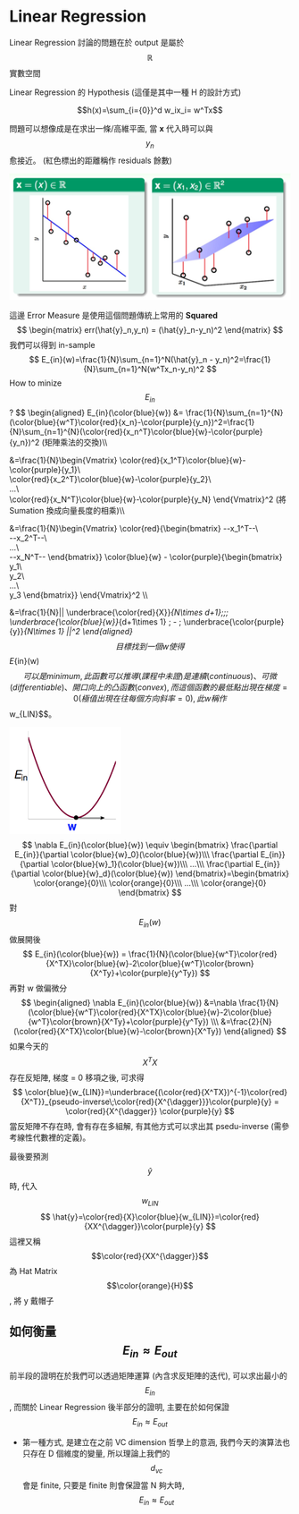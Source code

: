 # Linear Regression

Linear Regression 討論的問題在於 output 是屬於 $$\mathbb{R}$$ 實數空間

Linear Regression 的 Hypothesis (這僅是其中一種 H 的設計方式)

$$h(x)=\sum_{i={0}}^d w_ix_i= w^Tx$$

問題可以想像成是在求出一條/高維平面, 當 **x** 代入時可以與 $$y_n$$ 愈接近。 (紅色標出的距離稱作 residuals 餘數)

![](illustrationLR.jpg)

這邊 Error Measure 是使用這個問題傳統上常用的 **Squared**
$$
\begin{matrix}
err(\hat{y}_n,y_n) = (\hat{y}_n-y_n)^2
\end{matrix}
$$
我們可以得到 in-sample
$$
E_{in}(w)=\frac{1}{N}\sum_{n=1}^N(\hat{y}_n - y_n)^2=\frac{1}{N}\sum_{n=1}^N(w^Tx_n-y_n)^2
$$
How to minize $$E_{in}$$?
$$
\begin{aligned}
E_{in}(\color{blue}{w}) &= \frac{1}{N}\sum_{n=1}^{N}(\color{blue}{w^T}\color{red}{x_n}-\color{purple}{y_n})^2=\frac{1}{N}\sum_{n=1}^{N}(\color{red}{x_n^T}\color{blue}{w}-\color{purple}{y_n})^2 (矩陣乘法的交換)\\\

&=\frac{1}{N}\begin{Vmatrix}
\color{red}{x_1^T}\color{blue}{w}-\color{purple}{y_1}\\\
\color{red}{x_2^T}\color{blue}{w}-\color{purple}{y_2}\\\
...\\\
\color{red}{x_N^T}\color{blue}{w}-\color{purple}{y_N}
\end{Vmatrix}^2 (將 Sumation 換成向量長度的相乘)\\\

&=\frac{1}{N}\begin{Vmatrix}
\color{red}{\begin{bmatrix}
--x_1^T--\\\
--x_2^T--\\\
...\\\
--x_N^T--
\end{bmatrix}}
\color{blue}{w} -
\color{purple}{\begin{bmatrix}
y_1\\\
y_2\\\
...\\\
y_3
\end{bmatrix}}
\end{Vmatrix}^2 \\\

&=\frac{1}{N}||
\underbrace{\color{red}{X}}_{N\times d+1}\;\;\;
\underbrace{\color{blue}{w}}_{d+1\times 1} \; - \;
\underbrace{\color{purple}{y}}_{N\times 1}
||^2
\end{aligned}
$$
目標找到一個 w 使得 $$E_{in}(w)$$ 可以是 minimum, 此函數可以推導 (課程中未證) 是連續(continuous)、可微(differentiable)、開口向上的凸函數(convex), 而這個函數的最低點出現在梯度 = 0 (極值出現在往每個方向斜率 = 0), 此 w 稱作 $$w_{LIN}$$。

![](wlin.png)
$$
\nabla E_{in}(\color{blue}{w}) \equiv
\begin{bmatrix}
\frac{\partial E_{in}}{\partial \color{blue}{w}_0}(\color{blue}{w})\\\
\frac{\partial E_{in}}{\partial \color{blue}{w}_1}(\color{blue}{w})\\\
...\\\
\frac{\partial E_{in}}{\partial \color{blue}{w}_d}(\color{blue}{w})
\end{bmatrix}=\begin{bmatrix}
\color{orange}{0}\\\
\color{orange}{0}\\\
...\\\
\color{orange}{0}
\end{bmatrix}
$$
對 $$E_{in}(w)$$ 做展開後
$$
E_{in}(\color{blue}{w}) = \frac{1}{N}(\color{blue}{w^T}\color{red}{X^TX}\color{blue}{w}-2\color{blue}{w^T}\color{brown}{X^Ty}+\color{purple}{y^Ty})
$$
再對 w 做偏微分
$$
\begin{aligned}
\nabla E_{in}(\color{blue}{w}) &=\nabla \frac{1}{N}(\color{blue}{w^T}\color{red}{X^TX}\color{blue}{w}-2\color{blue}{w^T}\color{brown}{X^Ty}+\color{purple}{y^Ty}) \\\
&=\frac{2}{N}(\color{red}{X^TX}\color{blue}{w}-\color{brown}{X^Ty})
\end{aligned}
$$
如果今天的 $$X^T X$$ 存在反矩陣, 梯度 = 0 移項之後, 可求得
$$
\color{blue}{w_{LIN}}=\underbrace{(\color{red}{X^TX})^{-1}\color{red}{X^T}}_{pseudo-inverse\;\color{red}{X^{\dagger}}}\color{purple}{y} = \color{red}{X^{\dagger}} \color{purple}{y}
$$
當反矩陣不存在時, 會有存在多組解, 有其他方式可以求出其 psedu-inverse (需參考線性代數裡的定義)。

最後要預測 $$\hat{y}$$ 時, 代入 $$w_{LIN}$$
$$
\hat{y}=\color{red}{X}\color{blue}{w_{LIN}}=\color{red}{XX^{\dagger}}\color{purple}{y}
$$ 
這裡又稱 $$\color{red}{XX^{\dagger}}$$ 為 Hat Matrix $$\color{orange}{H}$$, 將 y 戴帽子

## 如何衡量 $$E_{in} \approx E_{out}$$
前半段的證明在於我們可以透過矩陣運算 (內含求反矩陣的迭代), 可以求出最小的 $$E_{in}$$, 而關於 Linear Regression 後半部分的證明, 主要在於如何保證 $$E_{in} \approx E_{out}$$ 

* 第一種方式, 是建立在之前 VC dimension 哲學上的意涵, 我們今天的演算法也只存在 D 個維度的變量, 所以理論上我們的 $$d_{vc}$$ 會是 finite, 只要是 finite 則會保證當 N 夠大時, $$E_{in} \approx E_{out}$$
